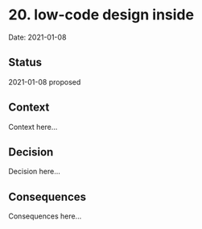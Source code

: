 # 20. low-code design inside

Date: 2021-01-08

## Status

2021-01-08 proposed

## Context

Context here...

## Decision

Decision here...

## Consequences

Consequences here...
